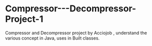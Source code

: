 # Compressor---Decompressor-Project-1
Compressor and Decompressor project by Acciojob , understand the various concept in Java, uses in Built classes.
